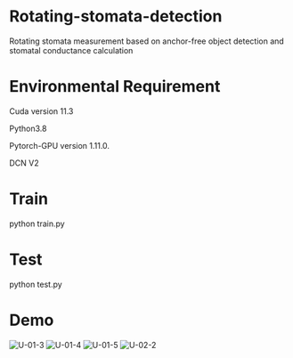# Rotating-stomata-detection
Rotating stomata measurement based on anchor-free object detection and stomatal conductance calculation

# Environmental Requirement
Cuda version 11.3

Python3.8

Pytorch-GPU version 1.11.0.

DCN V2

# Train
python train.py

# Test
python test.py

# Demo

![U-01-3](https://user-images.githubusercontent.com/33287682/237013693-6a689005-c98d-423e-98b5-bc337fcba68d.jpg)
![U-01-4](https://user-images.githubusercontent.com/33287682/237013719-04f77009-3348-4ab6-94b2-eafe31fbfd41.jpg)
![U-01-5](https://user-images.githubusercontent.com/33287682/237013750-a8e82dc3-b8ae-4cc7-8609-29cf38cc218d.jpg)
![U-02-2](https://user-images.githubusercontent.com/33287682/237013815-9672a3fa-7755-44e3-92dd-ac86ae01b8a1.jpg)
